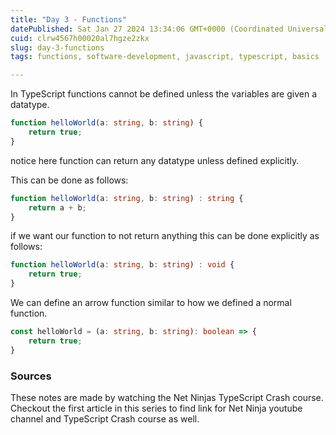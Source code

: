 ```yaml
---
title: "Day 3 - Functions"
datePublished: Sat Jan 27 2024 13:34:06 GMT+0000 (Coordinated Universal Time)
cuid: clrw4567h00020al7hgze2zkx
slug: day-3-functions
tags: functions, software-development, javascript, typescript, basics

---
```


In TypeScript functions cannot be defined unless the variables are given a datatype.

```typescript
function helloWorld(a: string, b: string) {
    return true;
}
```

notice here function can return any datatype unless defined explicitly.

This can be done as follows:

```typescript
function helloWorld(a: string, b: string) : string {
    return a + b;
}
```

if we want our function to not return anything this can be done explicitly as follows:

```typescript
function helloWorld(a: string, b: string) : void {
    return true;
}
```

We can define an arrow function similar to how we defined a normal function.

```typescript
const helloWorld = (a: string, b: string): boolean => {
    return true;
}
```

### Sources

These notes are made by watching the Net Ninjas TypeScript Crash course. Checkout the first article in this series to find link for Net Ninja youtube channel and TypeScript Crash course as well.